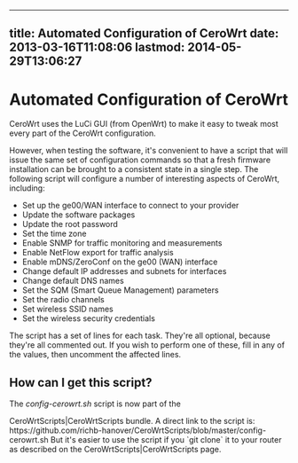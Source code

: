 
---
title: Automated Configuration of CeroWrt
date: 2013-03-16T11:08:06
lastmod: 2014-05-29T13:06:27
---
Automated Configuration of CeroWrt
==================================

CeroWrt uses the LuCi GUI (from OpenWrt) to make it easy to tweak most
every part of the CeroWrt configuration.

However, when testing the software, it's convenient to have a script
that will issue the same set of configuration commands so that a fresh
firmware installation can be brought to a consistent state in a single
step. The following script will configure a number of interesting
aspects of CeroWrt, including:

-   Set up the ge00/WAN interface to connect to your provider
-   Update the software packages
-   Update the root password
-   Set the time zone
-   Enable SNMP for traffic monitoring and measurements
-   Enable NetFlow export for traffic analysis
-   Enable mDNS/ZeroConf on the ge00 (WAN) interface
-   Change default IP addresses and subnets for interfaces
-   Change default DNS names
-   Set the SQM (Smart Queue Management) parameters
-   Set the radio channels
-   Set wireless SSID names
-   Set the wireless security credentials

The script has a set of lines for each task. They're all optional,
because they're all commented out. If you wish to perform one of these,
fill in any of the values, then uncomment the affected lines.

How can I get this script?
--------------------------

The *config-cerowrt.sh* script is now part of the
<link>CeroWrtScripts|CeroWrtScripts bundle.</link> A direct link to the
script is:
https://github.com/richb-hanover/CeroWrtScripts/blob/master/config-cerowrt.sh
But it's easier to use the script if you `git clone` it to your router
as described on the <link>CeroWrtScripts|CeroWrtScripts page.</link>
